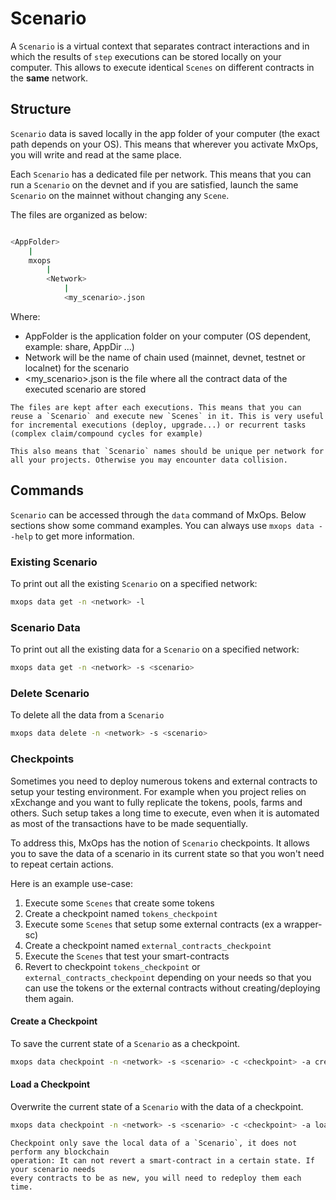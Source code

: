 # Scenario

A `Scenario` is a virtual context that separates contract interactions and in which the results of `step` executions can be stored locally on your computer. This allows to execute identical `Scenes` on different contracts in the **same** network.

## Structure

`Scenario` data is saved locally in the app folder of your computer (the exact path depends on your OS).
This means that wherever you activate MxOps, you will write and read at the same place.

Each `Scenario` has a dedicated file per network. This means that you can run a `Scenario` on the devnet and if you are
satisfied, launch the same `Scenario` on the mainnet without changing any `Scene`.

The files are organized as below:

```bash

<AppFolder>
    |
    mxops
        |
        <Network>
            |
            <my_scenario>.json

```

Where:

- AppFolder is the application folder on your computer (OS dependent, example: share, AppDir ...)
- Network will be the name of chain used (mainnet, devnet, testnet or localnet) for the scenario
- <my_scenario>.json is the file where all the contract data of the executed scenario are stored

```{note}
The files are kept after each executions. This means that you can reuse a `Scenario` and execute new `Scenes` in it. This is very useful for incremental executions (deploy, upgrade...) or recurrent tasks (complex claim/compound cycles for example)
```

```{warning}
This also means that `Scenario` names should be unique per network for all your projects. Otherwise you may encounter data collision.
```

## Commands

`Scenario` can be accessed through the `data` command of MxOps.
Below sections show some command examples. You can always use `mxops data --help` to get more information.

### Existing Scenario

To print out all the existing `Scenario` on a specified network:

```bash
mxops data get -n <network> -l
```

### Scenario Data

To print out all the existing data for a `Scenario` on a specified network:

```bash
mxops data get -n <network> -s <scenario>
```

### Delete Scenario

To delete all the data from a `Scenario`

```bash
mxops data delete -n <network> -s <scenario>
```

### Checkpoints

Sometimes you need to deploy numerous tokens and external contracts to setup your testing
environment. For example when you project relies on xExchange and you want to fully replicate the tokens, pools,
farms and others.
Such setup takes a long time to execute, even when it is automated as most of the transactions have to be made sequentially.

To address this, MxOps has the notion of `Scenario` checkpoints. It allows you to save the data of a scenario in its current state so that you won't need to repeat certain actions.

Here is an example use-case:

1. Execute some `Scenes` that create some tokens
2. Create a checkpoint named `tokens_checkpoint`
3. Execute some `Scenes` that setup some external contracts (ex a wrapper-sc)
4. Create a checkpoint named `external_contracts_checkpoint`
5. Execute the `Scenes` that test your smart-contracts
6. Revert to checkpoint `tokens_checkpoint` or `external_contracts_checkpoint` depending on your needs so that you can use the tokens or the external contracts without creating/deploying them again.

#### Create a Checkpoint

To save the current state of a `Scenario` as a checkpoint.

```bash
mxops data checkpoint -n <network> -s <scenario> -c <checkpoint> -a create
```

#### Load a Checkpoint

Overwrite the current state of a `Scenario` with the data of a checkpoint.

```bash
mxops data checkpoint -n <network> -s <scenario> -c <checkpoint> -a load
```

```{warning}
Checkpoint only save the local data of a `Scenario`, it does not perform any blockchain
operation: It can not revert a smart-contract in a certain state. If your scenario needs
every contracts to be as new, you will need to redeploy them each time.
```
